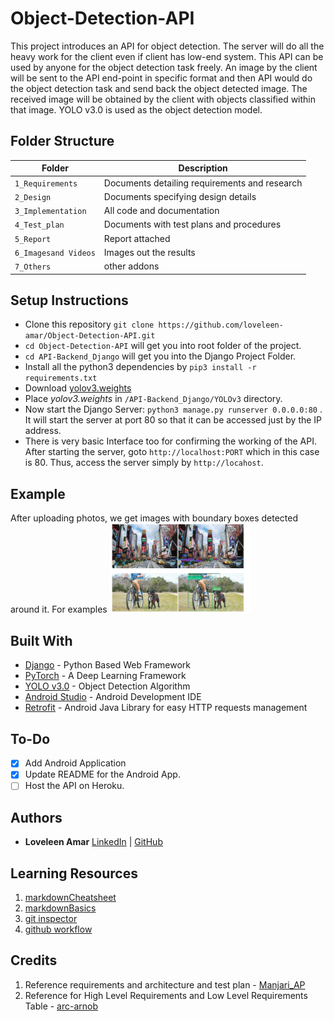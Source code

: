 # Object-Detection-API

This project introduces an API for object detection. The server will do all the heavy work for the client even if client has low-end system. This API can be used by anyone for the object detection task freely. 
An image by the client will be sent to the API end-point in specific format and then API would do the object detection task and send back the object detected image. The received image will be obtained by the client with objects classified within that image. YOLO v3.0 is used as the object detection model.

## Folder Structure
Folder             | Description
-------------------| -----------------------------------------
`1_Requirements`   | Documents detailing requirements and research
`2_Design`         | Documents specifying design details
`3_Implementation` | All code and documentation
`4_Test_plan`      | Documents with test plans and procedures
`5_Report`                | Report attached
`6_Imagesand Videos`      | Images out the results
`7_Others`                | other addons


## Setup Instructions

* Clone this repository `git clone https://github.com/loveleen-amar/Object-Detection-API.git`
* `cd Object-Detection-API`  will get you into root folder of the project.
* `cd API-Backend_Django` will get you into the Django Project Folder.
* Install all the python3 dependencies by `pip3 install -r requirements.txt`
* Download [yolov3.weights](https://pjreddie.com/media/files/yolov3.weights)
* Place *yolov3.weights* in `/API-Backend_Django/YOLOv3` directory. 
* Now start the Django Server: `python3 manage.py runserver 0.0.0.0:80` . It will start the server at port 80 so that it can be accessed just by the IP address.
* There is very basic Interface too for confirming the working of the API. After starting the server, goto `http://localhost:PORT` which in this case is 80. Thus, access the server simply by `http://locahost`.

## Example

After uploading photos, we get images with boundary boxes detected around it. For examples
<img src="https://github.com/loveleen-amar/LTTS-SDLC-UNIT/blob/main/output.JPG" width="45%">



## Built With
* [Django](https://www.djangoproject.com/) - Python Based Web Framework
* [PyTorch](https://pytorch.org/) - A Deep Learning Framework
* [YOLO v3.0](https://pjreddie.com/yolo/) - Object Detection Algorithm
* [Android Studio](https://developer.android.com/studio) - Android Development IDE
* [Retrofit](https://github.com/square/retrofit) - Android Java Library for easy HTTP requests management


## To-Do
* [X] Add Android Application
* [X] Update README for the Android App.
* [ ] Host the API on Heroku.

## Authors
* **Loveleen Amar** [LinkedIn](https://www.linkedin.com/in/loveleen-amar/) | [GitHub](https://github.com/loveleen-amar)



## Learning Resources
1. [markdownCheatsheet](https://github.com/adam-p/markdown-here/wiki/Markdown-Cheatsheet)
2. [markdownBasics](https://guides.github.com/features/mastering-markdown/)
3. [git inspector](https://github.com/ejwa/gitinspector.git)
4. [github workflow](https://docs.github.com/en/actions/learn-github-action)

## Credits

1. Reference requirements and architecture and test plan - [Manjari_AP](https://github.com/256152/Mini_Project_1_April_2021.git)
2. Reference for High Level Requirements and Low Level Requirements Table - [arc-arnob](https://github.com/arc-arnob/LnT_Mini_Project.git)


